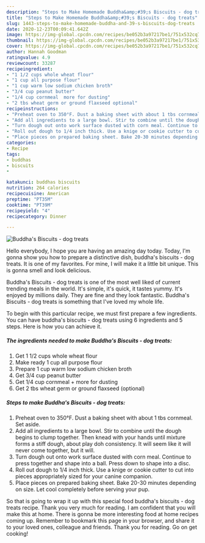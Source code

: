 ```yaml
---
description: "Steps to Make Homemade Buddha&amp;#39;s Biscuits - dog treats"
title: "Steps to Make Homemade Buddha&amp;#39;s Biscuits - dog treats"
slug: 1443-steps-to-make-homemade-buddha-and-39-s-biscuits-dog-treats
date: 2020-12-23T00:09:41.642Z
image: https://img-global.cpcdn.com/recipes/be052b3a97217be1/751x532cq70/buddhas-biscuits-dog-treats-recipe-main-photo.jpg
thumbnail: https://img-global.cpcdn.com/recipes/be052b3a97217be1/751x532cq70/buddhas-biscuits-dog-treats-recipe-main-photo.jpg
cover: https://img-global.cpcdn.com/recipes/be052b3a97217be1/751x532cq70/buddhas-biscuits-dog-treats-recipe-main-photo.jpg
author: Hannah Goodman
ratingvalue: 4.9
reviewcount: 33287
recipeingredient:
- "1 1/2 cups whole wheat flour"
- "1 cup all purpose flour"
- "1 cup warm low sodium chicken broth"
- "3/4 cup peanut butter"
- "1/4 cup cornmeal  more for dusting"
- "2 tbs wheat germ or ground flaxseed optional"
recipeinstructions:
- "Preheat oven to 350°F. Dust a baking sheet with about 1 tbs cornmeal. Set aside."
- "Add all ingredients to a large bowl. Stir to combine until the dough begins to clump together. Then knead with your hands until mixture forms a stiff dough, about play doh consistency. It will seem like it will never come together, but it will."
- "Turn dough out onto work surface dusted with corn meal. Continue to press together and shape into a ball. Press down to shape into a disc."
- "Roll out dough to 1/4 inch thick. Use a knige or cookie cutter to cut into pieces appropriately sized for your canine companion."
- "Place pieces on prepared baking sheet. Bake 20-30 minutes depending on size. Let cool completely before serving your pup."
categories:
- Recipe
tags:
- buddhas
- biscuits
- 

katakunci: buddhas biscuits  
nutrition: 264 calories
recipecuisine: American
preptime: "PT35M"
cooktime: "PT39M"
recipeyield: "4"
recipecategory: Dinner

---
```



![Buddha&#39;s Biscuits - dog treats](https://img-global.cpcdn.com/recipes/be052b3a97217be1/751x532cq70/buddhas-biscuits-dog-treats-recipe-main-photo.jpg)

Hello everybody, I hope you are having an amazing day today. Today, I'm gonna show you how to prepare a distinctive dish, buddha&#39;s biscuits - dog treats. It is one of my favorites. For mine, I will make it a little bit unique. This is gonna smell and look delicious.

Buddha&#39;s Biscuits - dog treats is one of the most well liked of current trending meals in the world. It's simple, it's quick, it tastes yummy. It's enjoyed by millions daily. They are fine and they look fantastic. Buddha&#39;s Biscuits - dog treats is something that I've loved my whole life.




To begin with this particular recipe, we must first prepare a few ingredients. You can have buddha&#39;s biscuits - dog treats using 6 ingredients and 5 steps. Here is how you can achieve it.

<!--inarticleads1-->

##### The ingredients needed to make Buddha&#39;s Biscuits - dog treats:

1. Get 1 1/2 cups whole wheat flour
1. Make ready 1 cup all purpose flour
1. Prepare 1 cup warm low sodium chicken broth
1. Get 3/4 cup peanut butter
1. Get 1/4 cup cornmeal + more for dusting
1. Get 2 tbs wheat germ or ground flaxseed (optional)




<!--inarticleads2-->

##### Steps to make Buddha&#39;s Biscuits - dog treats:

1. Preheat oven to 350°F. Dust a baking sheet with about 1 tbs cornmeal. Set aside.
1. Add all ingredients to a large bowl. Stir to combine until the dough begins to clump together. Then knead with your hands until mixture forms a stiff dough, about play doh consistency. It will seem like it will never come together, but it will.
1. Turn dough out onto work surface dusted with corn meal. Continue to press together and shape into a ball. Press down to shape into a disc.
1. Roll out dough to 1/4 inch thick. Use a knige or cookie cutter to cut into pieces appropriately sized for your canine companion.
1. Place pieces on prepared baking sheet. Bake 20-30 minutes depending on size. Let cool completely before serving your pup.




So that is going to wrap it up with this special food buddha&#39;s biscuits - dog treats recipe. Thank you very much for reading. I am confident that you will make this at home. There is gonna be more interesting food at home recipes coming up. Remember to bookmark this page in your browser, and share it to your loved ones, colleague and friends. Thank you for reading. Go on get cooking!
